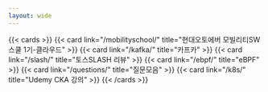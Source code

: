 ```yaml
---
layout: wide
---
```

{{< cards >}}
  {{< card link="/mobilityschool/" title="현대오토에버 모빌리티SW스쿨 1기-클라우드" >}}
  {{< card link="/kafka/" title="카프카" >}}
  {{< card link="/slash/" title="토스SLASH 리뷰" >}}
  {{< card link="/ebpf/" title="eBPF" >}}
  {{< card link="/questions/" title="질문모음" >}}
  {{< card link="/k8s/" title="Udemy CKA 강의" >}}
{{< /cards >}}